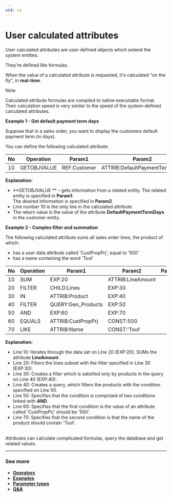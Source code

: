 ```yaml
---
uid: ca
---
```


# User calculated attributes

User calculated attributes are user-defined objects which extend the system entities.

They're defined like formulas.

When the value of a calculated attribute is requested, it's calculated "on the fly", in **real-time**.

> [!NOTE]
> 
> Calculated attribute formulas are compiled to native executable format.<br>
> Their calculation speed is very similar to the speed of the system-defined calculated attributes.

**Example 1 - Get default payment term days**

Suppose that in a sales order, you want to display the customers default payment term (in days).

You can define the following calculated attribute:

| No | Operation | Param1 | Param2 | Param3 |
|----|-----------|--------|--------|--------|
| 10 | GETOBJVALUE | REF:Customer | ATTRIB:DefaultPaymentTermDays ||

**Explanation:**

- **GETOBJVALUE ** - gets information from a related entity. The related entity is specified in **Param1**. <br> The desired information is specified in **Param2**.
- Line number 10 is the only line in the calculated attribute
- The return value is the value of the attribute **DefaultPaymentTermDays** in the customer entity.

**Example 2 - Complex filter and summation**

The following calculated attribute sums all sales order lines, the product of which:

- has a user data attribute called 'CustPropPrj', equal to '500'
- has a name containing the word 'Tool'

| No | Operation | Param1 | Param2 | Param3 |
|----|-----------|--------|--------|--------|
| 10 | SUM | EXP:20 | ATTRIB:LineAmount |
| 20 | FILTER | CHILD:Lines | EXP:30 |
| 30 | IN | ATTRIB:Product | EXP:40 |
| 40 | FILTER | QUERY:Gen_Products | EXP:50 |
| 50 | AND | EXP:60 | EXP:70 |
| 60 | EQUALS | ATTRIB:CustPropPrj | CONST:500 |
| 70 | LIKE | ATTRIB:Name | CONST:'Tool' |

**Explanation:**

- Line 10: Iterates through the data set on Line 20 (EXP:20); SUMs the attribute **LineAmount**.
- Line 20: Filters the lines subset with the filter specified in Line 30 (EXP:30).
- Line 30: Creates a filter which is satisfied only by products in the query on Line 40 (EXP:40).
- Line 40: Creates a query, which filters the products with the condition specified on Line 50.
- Line 50: Specifies that the condition is comprised of two conditions linked with **AND**.
- Line 60: Specifies that the first condition is the value of an attribute called 'CustPropPrj' should be '500'.
- Line 70: Specifies that the second condition is that the name of the product should contain 'Tool'. <br><br>

Attributes can calculate complicated formulas, query the database and get related values. 

--------
### See more

- **[Operators](https://docs.erp.net/tech/advanced/calculated-attributes/operators/index.html)**
- **[Examples](https://docs.erp.net/tech/advanced/calculated-attributes/examples/index.html)**
- **[Parameter types](https://docs.erp.net/tech/advanced/calculated-attributes/parameter-types/index.html)**
- **[Q&A](https://docs.erp.net/tech/advanced/calculated-attributes/QA/index.html)**
